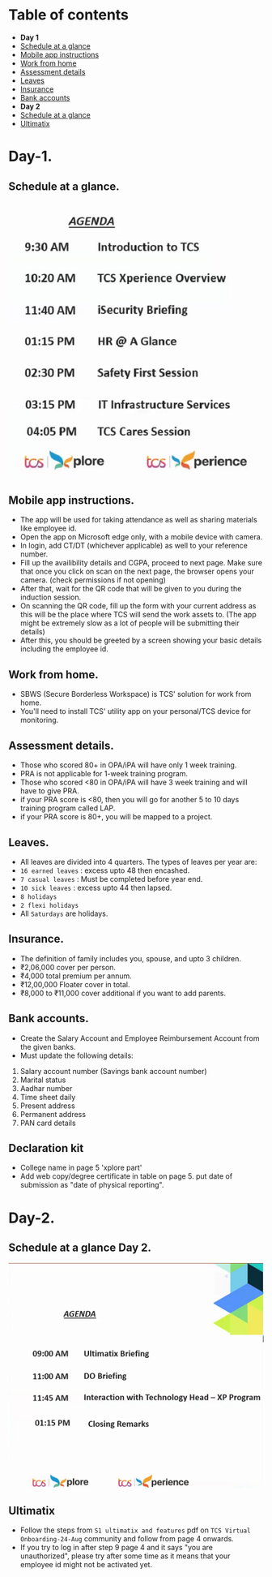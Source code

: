 # Table of contents
* **Day 1**
* [Schedule at a glance](#Schedule-at-a-glance)
* [Mobile app instructions](#Mobile-app-instructions)
* [Work from home](#Work-from-home)
* [Assessment details](#Assessment-details)
* [Leaves](#Leaves)
* [Insurance](#Insurance)
* [Bank accounts](#Bank-accounts)
* **Day 2**
* [Schedule at a glance](#Schedule-at-a-glance-Day-2)
* [Ultimatix](#Ultimatix)

# Day-1.

## Schedule at a glance.
<div align="center">
<img src="https://github.com/c2karansingh/TCS-induction/blob/master/images/Schedule.jpeg">
</div>

## Mobile app instructions.
- The app will be used for taking attendance as well as sharing materials like employee id.
- Open the app on Microsoft edge only, with a mobile device with camera.
- In login, add CT/DT (whichever applicable) as well to your reference number.
- Fill up the availibility details and CGPA, proceed to next page. Make sure that once you click on scan on the next page, the browser opens your camera. (check permissions if not opening)
- After that, wait for the QR code that will be given to you during the induction session.
- On scanning the QR code, fill up the form with your current address as this will be the place where TCS will send the work assets to. (The app might be extremely slow as a lot of people will be submitting their details)
- After this, you should be greeted by a screen showing your basic details including the employee id.

## Work from home.
- SBWS (Secure Borderless Workspace) is TCS' solution for work from home.
- You'll need to install TCS' utility app on your personal/TCS device for monitoring.

## Assessment details.
- Those who scored 80+ in OPA/iPA will have only 1 week training.
- PRA is not applicable for 1-week training program.
- Those who scored <80 in OPA/iPA will have 3 week training and will have to give PRA.
- if your PRA score is <80, then you will go for another 5 to 10 days training program called LAP.
- if your PRA score is 80+, you will be mapped to a project.

## Leaves.
- All leaves are divided into 4 quarters. The types of leaves per year are:
- `16 earned leaves` : excess upto 48 then encashed.
- `7 casual leaves` : Must be completed before year end.
- `10 sick leaves` : excess upto 44 then lapsed.
- `8 holidays`
- `2 flexi holidays`
- All `Saturdays` are holidays.

## Insurance.
- The definition of family includes you, spouse, and upto 3 children.
- ₹2,06,000 cover per person.
- ₹4,000 total premium per annum.
- ₹12,00,000 Floater cover in total.
- ₹8,000 to ₹11,000 cover additional if you want to add parents.

## Bank accounts.
- Create the Salary Account and Employee Reimbursement Account from the given banks.
- Must update the following details:
1. Salary account number (Savings bank account number)
2. Marital status
3. Aadhar number
4. Time sheet daily
5. Present address
6. Permanent address
7. PAN card details


## Declaration kit
- College name in page 5 'xplore part'
- Add web copy/degree certificate in table on page 5. put date of submission as "date of physical reporting".

# Day-2.

## Schedule at a glance Day 2.
<div align="center">
<img src="https://github.com/c2karansingh/TCS-induction/blob/master/images/Schedule2.jpeg">
</div>


## Ultimatix

- Follow the steps from `S1 ultimatix and features` pdf on `TCS Virtual Onboarding-24-Aug` community and follow from page 4 onwards.
- If you try to log in after step 9 page 4 and it says "you are unauthorized", please try after some time as it means that your employee id might not be activated yet. 
